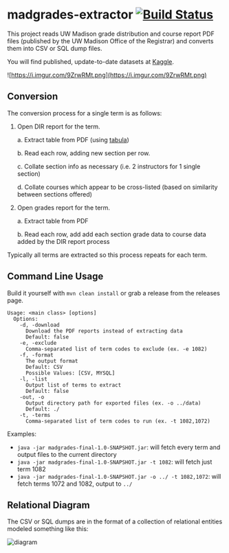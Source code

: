 # madgrades-extractor [![Build Status](https://travis-ci.org/Madgrades/madgrades-extractor.svg?branch=master)](https://travis-ci.org/Madgrades/madgrades-extractor)

This project reads UW Madison grade distribution and course report PDF files (published by the UW Madison Office
of the Registrar) and converts them into CSV or SQL dump files.

You will find published, update-to-date datasets at [Kaggle](https://www.kaggle.com/Madgrades/uw-madison-courses).

![https://i.imgur.com/9ZrwRMt.png](https://i.imgur.com/9ZrwRMt.png)

## Conversion

The conversion process for a single term is as follows:

1. Open DIR report for the term.

    a. Extract table from PDF (using [tabula](https://github.com/tabulapdf/tabula-java))
    
    b. Read each row, adding new section per row.
    
    c. Collate section info as necessary (i.e. 2 instructors for 1 single section)
    
    d. Collate courses which appear to be cross-listed (based on similarity between sections offered)
    
2. Open grades report for the term.

    a. Extract table from PDF
    
    b. Read each row, add add each section grade data to course data added by the DIR report process

Typically all terms are extracted so this process repeats for each term.

## Command Line Usage

Build it yourself with `mvn clean install` or grab a release from the releases page.

```
Usage: <main class> [options]
  Options:
    -d, -download
      Download the PDF reports instead of extracting data
      Default: false
    -e, -exclude
      Comma-separated list of term codes to exclude (ex. -e 1082)
    -f, -format
      The output format
      Default: CSV
      Possible Values: [CSV, MYSQL]
    -l, -list
      Output list of terms to extract
      Default: false
    -out, -o
      Output directory path for exported files (ex. -o ../data)
      Default: ./
    -t, -terms
      Comma-separated list of term codes to run (ex. -t 1082,1072)
```

Examples:

* `java -jar madgrades-final-1.0-SNAPSHOT.jar`: will fetch every term and output files to the current directory
* `java -jar madgrades-final-1.0-SNAPSHOT.jar -t 1082`: will fetch just term 1082
* `java -jar madgrades-final-1.0-SNAPSHOT.jar -o ../ -t 1082,1072`: will fetch terms 1072 and 1082, output to `../`

## Relational Diagram

The CSV or SQL dumps are in the format of a collection of relational entities modeled something like this:

![diagram](https://cdn.rawgit.com/thekeenant/3c6dbb04f94243df6e84f152e40d87a9/raw/8ce37501a495447f5b71315a6f9aef7b4b7013bc/madgrades-diagram.svg)

